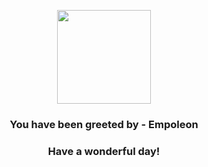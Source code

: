 <p align="center">
    <img src="https://raw.githubusercontent.com/PokeAPI/sprites/master/sprites/pokemon/395.png" width="150" height="150">
</p>
<h3 align="center">You have been greeted by - <b>Empoleon</b></h3>
<h3 align="center">Have a wonderful day!</h3>
